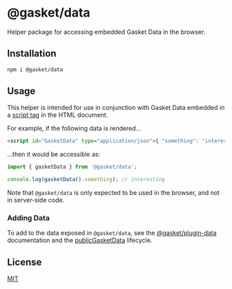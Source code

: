 # @gasket/data

Helper package for accessing embedded Gasket Data in the browser.

## Installation

```sh
npm i @gasket/data
```

## Usage

This helper is intended for use in conjunction with Gasket Data embedded in a
[script tag] in the HTML document.

For example, if the following data is rendered...

```html
<script id="GasketData" type="application/json">{ "something": "interesting" }</script>
```

...then it would be accessible as:

```js
import { gasketData } from '@gasket/data';

console.log(gasketData().something); // interesting
```

Note that `@gasket/data` is only expected to be used in the browser, and not in
server-side code.

### Adding Data

To add to the data exposed in `@gasket/data`, see the [@gasket/plugin-data] documentation and the [publicGasketData] lifecycle.

## License

[MIT](./LICENSE.md)

<!-- LINKS -->

[script tag]:https://developer.mozilla.org/en-US/docs/Web/HTML/Element/script
[@gasket/plugin-data]:/packages/gasket-plugin-data/README.md
[publicGasketData]:/packages/gasket-plugin-data#publicgasketdata
